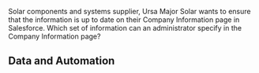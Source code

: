 

Solar components and systems supplier, Ursa Major Solar wants to ensure that the information is up to date on their Company Information page in Salesforce.
Which set of information can an administrator specify in the Company Information page?

## Data and Automation
